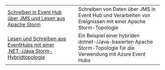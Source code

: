 |  |  |
|---------|---------|
| [Schreiben in Event Hub über JMS und Lesen aus Apache Storm][1] | Schreiben von Daten über JMS in Event Hub und Verarbeiten von Ereignissen mit einer Apache Storm-Topologie 
| [Lesen und Schreiben aus EventHubs mit einer .NET-/Java Storm-Hybridtopologie][2] | Ein Beispiel einer hybriden dotnet-/Java-basierten Apache Storm-Topologie für die Verwendung mit Azure Event Hubs

[1]: https://azure.microsoft.com/resources/samples/event-hubs-java-storm-sender-jms-receiver/
[2]: https://azure.microsoft.com/resources/samples/hdinsight-dotnet-java-storm-eventhub/